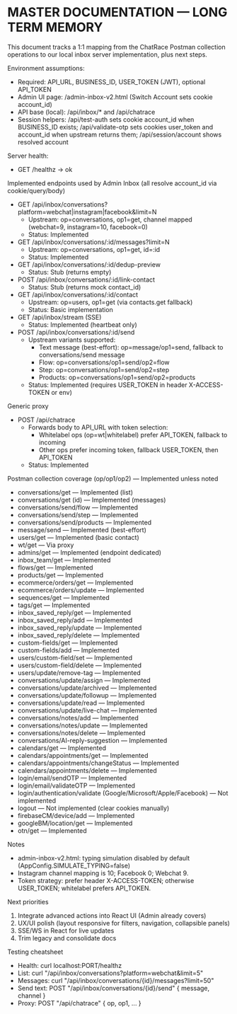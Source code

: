 # MASTER DOCUMENTATION — LONG TERM MEMORY

This document tracks a 1:1 mapping from the ChatRace Postman collection operations to our local inbox server implementation, plus next steps.

Environment assumptions:
- Required: API_URL, BUSINESS_ID, USER_TOKEN (JWT), optional API_TOKEN
- Admin UI page: /admin-inbox-v2.html (Switch Account sets cookie account_id)
- API base (local): /api/inbox/* and /api/chatrace
- Session helpers: /api/test-auth sets cookie account_id when BUSINESS_ID exists; /api/validate-otp sets cookies user_token and account_id when upstream returns them; /api/session/account shows resolved account

Server health:
- GET /healthz → ok

Implemented endpoints used by Admin Inbox (all resolve account_id via cookie/query/body)
- GET /api/inbox/conversations?platform=webchat|instagram|facebook&limit=N
  - Upstream: op=conversations, op1=get, channel mapped (webchat=9, instagram=10, facebook=0)
  - Status: Implemented
- GET /api/inbox/conversations/:id/messages?limit=N
  - Upstream: op=conversations, op1=get, id=:id
  - Status: Implemented
- GET /api/inbox/conversations/:id/dedup-preview
  - Status: Stub (returns empty)
- POST /api/inbox/conversations/:id/link-contact
  - Status: Stub (returns mock contact_id)
- GET /api/inbox/conversations/:id/contact
  - Upstream: op=users, op1=get (via contacts.get fallback)
  - Status: Basic implementation
- GET /api/inbox/stream (SSE)
  - Status: Implemented (heartbeat only)
- POST /api/inbox/conversations/:id/send
  - Upstream variants supported:
    - Text message (best-effort): op=message/op1=send, fallback to conversations/send message
    - Flow: op=conversations/op1=send/op2=flow
    - Step: op=conversations/op1=send/op2=step
    - Products: op=conversations/op1=send/op2=products
  - Status: Implemented (requires USER_TOKEN in header X-ACCESS-TOKEN or env)

Generic proxy
- POST /api/chatrace
  - Forwards body to API_URL with token selection:
    - Whitelabel ops (op=wt|whitelabel) prefer API_TOKEN, fallback to incoming
    - Other ops prefer incoming token, fallback USER_TOKEN, then API_TOKEN
  - Status: Implemented

Postman collection coverage (op/op1/op2) — Implemented unless noted
- conversations/get — Implemented (list)
- conversations/get (id) — Implemented (messages)
- conversations/send/flow — Implemented
- conversations/send/step — Implemented
- conversations/send/products — Implemented
- message/send — Implemented (best-effort)
- users/get — Implemented (basic contact)
- wt/get — Via proxy
- admins/get — Implemented (endpoint dedicated)
- inbox_team/get — Implemented
- flows/get — Implemented
- products/get — Implemented
- ecommerce/orders/get — Implemented
- ecommerce/orders/update — Implemented
- sequences/get — Implemented
- tags/get — Implemented
- inbox_saved_reply/get — Implemented
- inbox_saved_reply/add — Implemented
- inbox_saved_reply/update — Implemented
- inbox_saved_reply/delete — Implemented
- custom-fields/get — Implemented
- custom-fields/add — Implemented
- users/custom-field/set — Implemented
- users/custom-field/delete — Implemented
- users/update/remove-tag — Implemented
- conversations/update/assign — Implemented
- conversations/update/archived — Implemented
- conversations/update/followup — Implemented
- conversations/update/read — Implemented
- conversations/update/live-chat — Implemented
- conversations/notes/add — Implemented
- conversations/notes/update — Implemented
- conversations/notes/delete — Implemented
- conversations/AI-reply-suggestion — Implemented
- calendars/get — Implemented
- calendars/appointments/get — Implemented
- calendars/appointments/changeStatus — Implemented
- calendars/appointments/delete — Implemented
- login/email/sendOTP — Implemented
- login/email/validateOTP — Implemented
- login/authentication/validate (Google/Microsoft/Apple/Facebook) — Not implemented
- logout — Not implemented (clear cookies manually)
- firebaseCM/device/add — Implemented
- googleBM/location/get — Implemented
- otn/get — Implemented

Notes
- admin-inbox-v2.html: typing simulation disabled by default (AppConfig.SIMULATE_TYPING=false)
- Instagram channel mapping is 10; Facebook 0; Webchat 9.
- Token strategy: prefer header X-ACCESS-TOKEN; otherwise USER_TOKEN; whitelabel prefers API_TOKEN.

Next priorities
1) Integrate advanced actions into React UI (Admin already covers)
2) UX/UI polish (layout responsive for filters, navigation, collapsible panels)
3) SSE/WS in React for live updates
4) Trim legacy and consolidate docs

Testing cheatsheet
- Health: curl localhost:PORT/healthz
- List: curl "/api/inbox/conversations?platform=webchat&limit=5"
- Messages: curl "/api/inbox/conversations/{id}/messages?limit=50"
- Send text: POST "/api/inbox/conversations/{id}/send" { message, channel }
- Proxy: POST "/api/chatrace" { op, op1, ... }
